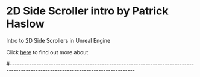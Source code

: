# 2D Side Scroller intro by Patrick Haslow

Intro to 2D Side Scrollers in Unreal Engine

Click [here](https://www.pluralsight.com/courses/unreal-engine-intro-2d-side-scrollers) to find out more about

#---------------------------------------------------------------------------------------------------------------------------------
